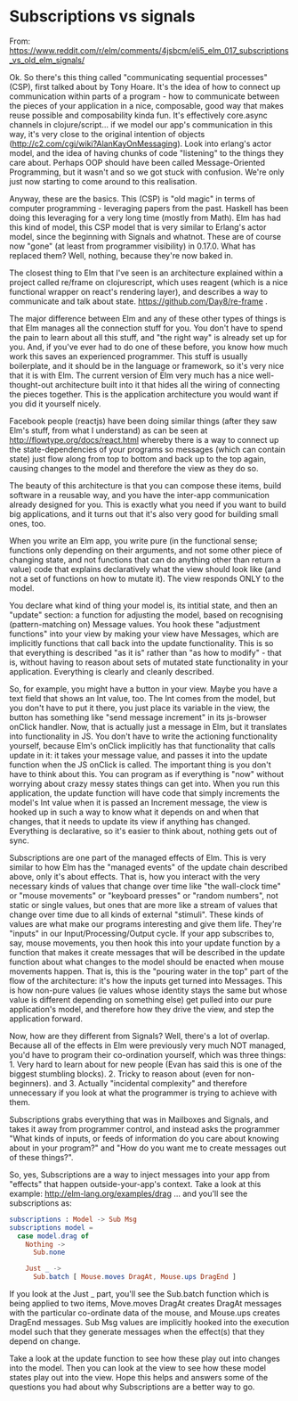 # Subscriptions vs signals

From: https://www.reddit.com/r/elm/comments/4jsbcm/eli5_elm_017_subscriptions_vs_old_elm_signals/

Ok. So there's this thing called "communicating sequential processes" (CSP), first talked about by Tony Hoare. It's the idea of how to connect up communication within parts of a program - how to communicate between the pieces of your application in a nice, composable, good way that makes reuse possible and composability kinda fun. It's effectively core.async channels in clojure/script... if we model our app's communication in this way, it's very close to the original intention of objects (http://c2.com/cgi/wiki?AlanKayOnMessaging). Look into erlang's actor model, and the idea of having chunks of code "listening" to the things they care about. Perhaps OOP should have been called Message-Oriented Programming, but it wasn't and so we got stuck with confusion. We're only just now starting to come around to this realisation.

Anyway, these are the basics. This (CSP) is "old magic" in terms of computer programming - leveraging papers from the past. Haskell has been doing this leveraging for a very long time (mostly from Math). Elm has had this kind of model, this CSP model that is very similar to Erlang's actor model, since the beginning with Signals and whatnot. These are of course now "gone" (at least from programmer visibility) in 0.17.0. What has replaced them? Well, nothing, because they're now baked in.

The closest thing to Elm that I've seen is an architecture explained within a project called re/frame on clojurescript, which uses reagent (which is a nice functional wrapper on react's rendering layer), and describes a way to communicate and talk about state. https://github.com/Day8/re-frame .

The major difference between Elm and any of these other types of things is that Elm manages all the connection stuff for you. You don't have to spend the pain to learn about all this stuff, and "the right way" is already set up for you. And, if you've ever had to do one of these before, you know how much work this saves an experienced programmer. This stuff is usually boilerplate, and it should be in the language or framework, so it's very nice that it is with Elm. The current version of Elm very much has a nice well-thought-out architecture built into it that hides all the wiring of connecting the pieces together. This is the application architecture you would want if you did it yourself nicely.

Facebook people (reactjs) have been doing similar things (after they saw Elm's stuff, from what I understand) as can be seen at http://flowtype.org/docs/react.html whereby there is a way to connect up the state-dependencies of your programs so messages (which can contain state) just flow along from top to bottom and back up to the top again, causing changes to the model and therefore the view as they do so.

The beauty of this architecture is that you can compose these items, build software in a reusable way, and you have the inter-app communication already designed for you. This is exactly what you need if you want to build big applications, and it turns out that it's also very good for building small ones, too.

When you write an Elm app, you write pure (in the functional sense; functions only depending on their arguments, and not some other piece of changing state, and not functions that can do anything other than return a value) code that explains declaratively what the view should look like (and not a set of functions on how to mutate it). The view responds ONLY to the model.

You declare what kind of thing your model is, its intitial state, and then an "update" section: a function for adjusting the model, based on recognising (pattern-matching on) Message values. You hook these "adjustment functions" into your view by making your view have Messages, which are implicitly functions that call back into the update functionality. This is so that everything is described "as it is" rather than "as how to modify" - that is, without having to reason about sets of mutated state functionality in your application. Everything is clearly and cleanly described.

So, for example, you might have a button in your view. Maybe you have a text field that shows an Int value, too. The Int comes from the model, but you don't have to put it there, you just place its variable in the view, the button has something like "send message increment" in its js-browser onClick handler. Now, that is actually just a message in Elm, but it translates into functionality in JS. You don't have to write the actioning functionality yourself, because Elm's onClick implicitly has that functionality that calls update in it: it takes your message value, and passes it into the update function when the JS onClick is called. The important thing is you don't have to think about this. You can program as if everything is "now" without worrying about crazy messy states things can get into. When you run this application, the update function will have code that simply increments the model's Int value when it is passed an Increment message, the view is hooked up in such a way to know what it depends on and when that changes, that it needs to update its view if anything has changed. Everything is declarative, so it's easier to think about, nothing gets out of sync.

Subscriptions are one part of the managed effects of Elm. This is very similar to how Elm has the "managed events" of the update chain described above, only it's about effects. That is, how you interact with the very necessary kinds of values that change over time like "the wall-clock time" or "mouse movements" or "keyboard presses" or "random numbers", not static or single values, but ones that are more like a stream of values that change over time due to all kinds of external "stimuli". These kinds of values are what make our programs interesting and give them life. They're "inputs" in our Input/Processing/Output cycle. If your app subscribes to, say, mouse movements, you then hook this into your update function by a function that makes it create messages that will be described in the update function about what changes to the model should be enacted when mouse movements happen. That is, this is the "pouring water in the top" part of the flow of the architecture: it's how the inputs get turned into Messages. This is how non-pure values (ie values whose identity stays the same but whose value is different depending on something else) get pulled into our pure application's model, and therefore how they drive the view, and step the application forward.

Now, how are they different from Signals? Well, there's a lot of overlap. Because all of the effects in Elm were previously very much NOT managed, you'd have to program their co-ordination yourself, which was three things: 1. Very hard to learn about for new people (Evan has said this is one of the biggest stumbling blocks). 2. Tricky to reason about (even for non-beginners). and 3. Actually "incidental complexity" and therefore unnecessary if you look at what the programmer is trying to achieve with them.

Subscriptions grabs everything that was in Mailboxes and Signals, and takes it away from programmer control, and instead asks the programmer "What kinds of inputs, or feeds of information do you care about knowing about in your program?" and "How do you want me to create messages out of these things?".

So, yes, Subscriptions are a way to inject messages into your app from "effects" that happen outside-your-app's context.
Take a look at this example: http://elm-lang.org/examples/drag ... and you'll see the subscriptions as:
```elm
subscriptions : Model -> Sub Msg
subscriptions model =
  case model.drag of
    Nothing ->
      Sub.none

    Just _ ->
      Sub.batch [ Mouse.moves DragAt, Mouse.ups DragEnd ]
```

If you look at the Just _ part, you'll see the Sub.batch function which is being applied to two items, Move.moves DragAt creates DragAt messages with the particular co-ordinate data of the mouse, and Mouse.ups creates DragEnd messages.
Sub Msg values are implicitly hooked into the execution model such that they generate messages when the effect(s) that they depend on change.

Take a look at the update function to see how these play out into changes into the model.
Then you can look at the view to see how these model states play out into the view.
Hope this helps and answers some of the questions you had about why Subscriptions are a better way to go.

